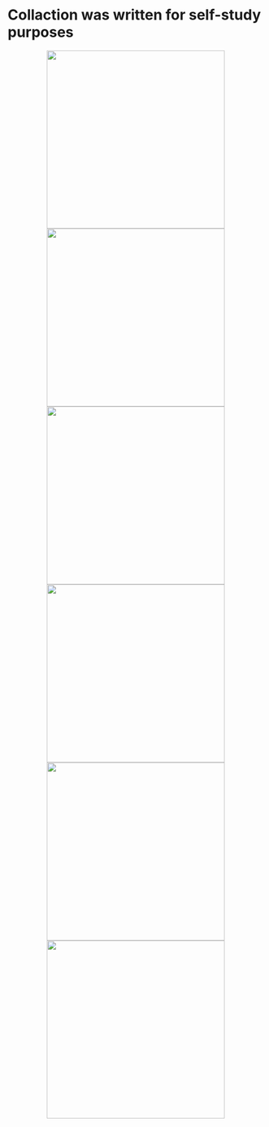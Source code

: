 # Collaction was written for self-study purposes
<p align="center">
    <img src="https://github.com/Noviko777/Collaction/blob/main/screenshots/login.png" width="350" />
    <img src="https://github.com/Noviko777/Collaction/blob/main/screenshots/home.png" width="350" />
    <img src="https://github.com/Noviko777/Collaction/blob/main/screenshots/search.png" width="350" />
    <img src="https://github.com/Noviko777/Collaction/blob/main/screenshots/share.png" width="350" />
    <img src="https://github.com/Noviko777/Collaction/blob/main/screenshots/profile.png" width="350" />
    <img src="https://github.com/Noviko777/Collaction/blob/main/screenshots/edit_profile.png" width="350" />
</p>
